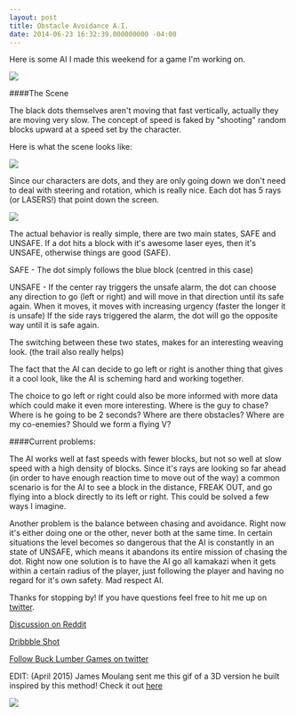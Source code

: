 ```yaml
---
layout: post
title: Obstacle Avoidance A.I.
date: 2014-06-23 16:32:39.000000000 -04:00
---
```

Here is some AI I made this weekend for a game I'm working on.

![](http://s3.amazonaws.com/waterbear/portfolio/ghost/images/2014/Jun/goodGif.gif)

####The Scene

The black dots themselves aren't moving that fast vertically, actually they are moving very slow. The concept of speed is faked by "shooting" random blocks upward at a speed set by the character.

Here is what the scene looks like:

![](http://s3.amazonaws.com/waterbear/portfolio/ghost/images/2014/Jun/ryftScene.png)


Since our characters are dots, and they are only going down we don't need to deal with steering and rotation, which is really nice. Each dot has 5 rays (or LASERS!) that point down the screen.


![](http://s3.amazonaws.com/waterbear/portfolio/ghost/images/2014/Jun/laserGifAI.gif)

The actual behavior is really simple, there are two main states, SAFE and UNSAFE. If a dot hits a block with it's awesome laser eyes, then it's UNSAFE, otherwise things are good (SAFE).

SAFE - The dot simply follows the blue block (centred in this case)

UNSAFE - If the center ray triggers the unsafe alarm, the dot can choose any direction to go (left or right) and will move in that direction until its safe again. When it moves, it moves with increasing urgency (faster the longer it is unsafe) If the side rays triggered the alarm, the dot will go the opposite way until it is safe again.

The switching between these two states, makes for an interesting weaving look. (the trail also really helps)

The fact that the AI can decide to go left or right is another thing that gives it a cool look, like the AI is scheming hard and working together.

The choice to go left or right could also be more informed with more data which could make it even more interesting. Where is the guy to chase? Where is he going to be 2 seconds? Where are there obstacles? Where are my co-enemies? Should we form a flying V?



####Current problems:

The AI works well at fast speeds with fewer blocks, but not so well at slow speed with a high density of blocks. Since it's rays are looking so far ahead (in order to have enough reaction time to move out of the way) a common scenario is for the AI to see a block  in the distance, FREAK OUT, and go flying into a block directly to its left or right. This could be solved a few ways I imagine.

Another problem is the balance between chasing and avoidance. Right now it's either doing one or the other, never both at the same time. In certain situations the level becomes so dangerous that the AI is constantly in an state of UNSAFE, which means it abandons its entire mission of chasing the dot. Right now one solution is to have the AI go all kamakazi when it gets within a certain radius of the player, just following the player and having no regard for it's own safety. Mad respect AI.

Thanks for stopping by! If you have questions feel free to hit me up on [twitter](http://www.twitter.com/davechenell).


[Discussion on Reddit](http://www.reddit.com/r/gamedev/comments/28w4as/obstacle_avoidance_ai_i_made_this_weekend/)


[Dribbble Shot](http://drbl.in/lypO)

[Follow Buck Lumber Games on twitter](https://twitter.com/bucklumbergames)




EDIT: (April 2015) James Moulang sent me this gif of a 3D version he built inspired by this method! Check it out [here](http://jamesmoulang.itch.io/infinite-flyer)

![](http://i.imgur.com/V6BbtuY.gif)


